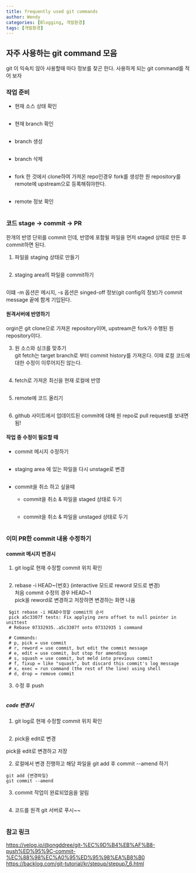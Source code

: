 ```yaml
---
title: frequently used git commands
author: Wendy
categories: [Blogging, 개발환경]
tags: [개발환경]
---
```



## 자주 사용하는 git command 모음

git 이 익숙치 않아 사용할때 마다 정보를 찾곤 한다. 
사용하게 되는 git command를 적어 보자

### 작업 준비

- 현재 소스 상태 확인  
```git status
```

- 현재 branch 확인  
```git branch
```

- branch 생성  
``` git checkout -b {branch name}
```

- branch 삭제  
```git branch -D {branch name} 
```

- fork 한 것에서 clone하여 가져온 repo인경우 fork를 생성한 원 repository를 remote에 upstream으로 등록해줘야한다.  
```git remote add upstream {fork가 생성된 원 repository}
```
- remote 정보 확인  
```git remote -v
```

### 코드 stage -> commit -> PR 

한개의 반영 단위를 commit 인데, 반영에 포함될 파일을 먼저 staged 상태로 만든 후 commit하면 된다. 

1. 파일을 staging 상태로 만들기  
```git add {file}
```

2. staging area의 파일을 commit하기  
```git commit -sm {commit message}
```
이떄 -m 옵션은 메시지, -s 옵션은 singed-off 정보(git config의 정보)가 commit message 끝에 함게 기입된다.

#### 원격서버에 반영하기 
orgin은 git clone으로 가져온  repository이며, upstream은 fork가 수행된 원 repository이다.

3. 원 소스와 싱크를 맞추기  
git fetch는 target branch로 부터 commit history를 가져온다. 이때 로컬 코드에 대한 수정이 이루어지진 않는다.  
```git fetch upstream master
```

4. fetch로 가져온 최신을 현재 로컬에 반영  
```git rebase upstream/master
```

5. remote에 코드 올리기  
```git push origin {branch}
```

6. github 사이트에서 업데이트된 commit에 대해 원 repo로 pull request를 보내면 됨!


#### 작업 중 수정이 필요할 때

- commit 메시지 수정하기  
```git command --amend
```

- staging area 에 있는 파일을 다시 unstage로 변경  
```git reset HEAD {file}
```

- commit을 취소 하고 싶을때  
  - commit을 취소 & 파일을 staged 상태로 두기  
  ```git reset --soft HEAD^
  ```

  - commit을 취소 & 파일을 unstaged 상태로 두기  
  ```  git reset --mixed HEAD^
  ```

### 이미 PR한 commit 내용 수정하기

#### commit 메시지 변경시

1. git log로 현재 수정할 commit 위치 확인  
```git log
```

2. rebase -i HEAD~{번호} (interactive 모드로 reword 모드로 변경)  
처음 commit 수정의 경우 HEAD~1  
pick을 reword로 변경하고 저장하면 변경하는 화면 나옴

```console
 $git rebase -i HEAD수정할 commit의 순서
 pick a5c3307f tests: Fix applying zero offset to null pointer in unittest
 # Rebase 07332935..a5c3307f onto 07332935 1 command

 # Commands:
 # p, pick = use commit
 # r, reword = use commit, but edit the commit message
 # e, edit = use commit, but stop for amending
 # s, squash = use commit, but meld into previous commit
 # f, fixup = like "squash", but discard this commit's log message
 # x, exec = run command (the rest of the line) using shell
 # d, drop = remove commit
```

3. 수정 후 push  
```git push -f origin {branch-name}
```

##### code 변경시

1. git log로 현재 수정할 commit 위치 확인  
```git log
```

2. pick을 edit로 변경

pick을 edit로 변경하고 저장 



2. 로컬에서 변경 진행하고 해당 파일을 git add 후 commit --amend 하기

```console
git add {변경파일}
git commit --amend
```

3. commit 작업이 완료되었음을 알림  
```git rebase --continue
```

4. 코드를 원격 git 서버로 푸시~~  
```git push -f origin {branch-name}
```


### 참고 링크

<https://velog.io/@ongddree/git-%EC%9D%B4%EB%AF%B8-push%ED%95%9C-commit-%EC%88%98%EC%A0%95%ED%95%98%EA%B8%B0>
<https://backlog.com/git-tutorial/kr/stepup/stepup7_6.html>
